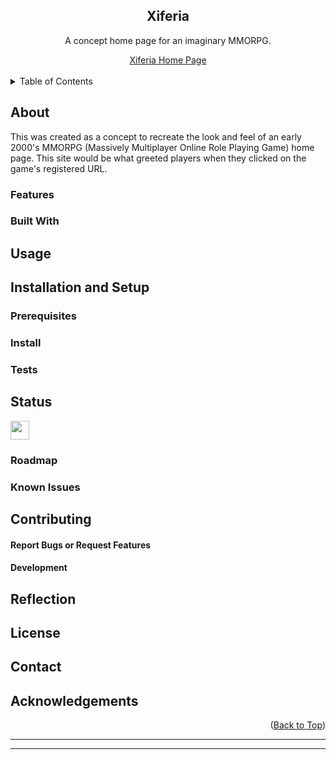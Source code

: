 <!--- Title Section --->

<a name="top-of-page"></a>

<div align="center">
	<h2>Xiferia</h2>
	<p>A concept home page for an imaginary MMORPG.</p>
	<a href="/">Xiferia Home Page</a>
</div>


<!--- Table of Contents Section --->

<br />
<details>
	<summary>Table of Contents</summary>
	<ul>
		<li>
			<a href="#about">About</a>
			<ul>
				<li><a href="#features">Features</a></li>
				<li><a href="#built-with">Built With</a></li>
			</ul>
		</li>
		<li><a href="#usage">Usage</a></li>
		<li>
			<a href="#installation-and-setup">Installation and Setup</a>
			<ul>
				<li><a href="#prerequisites">Prerequisites</a></li>
				<li><a href="#install">Install</a></li>
				<li><a href="#tests">Tests</a></li>
			</ul>
		</li>
		<li>
			<a href="#status">Status</a>
			<ul>
				<li><a href="#roadmap">Roadmap</a></li>
				<li><a href="#known-issues">Known Issues</a></li>
			</ul>
		</li>
		<li>
			<a href="#contributing">Contributing</a>
			<ul>
				<li><a href="#report-bugs-or-request-features">Report Bugs or Request Features</a></li>
				<li><a href="#development">Development</a></li>
			</ul>
		</li>
		<li><a href="#reflection">Reflection</a></li>
		<li><a href="#license">License</a></li>
		<li><a href="#contact">Contact</a></li>
		<li><a href="#acknowledgements">Acknowledgements</a></li>
	</ul>
</details>


<!--- About Section --->

## About
This was created as a concept to recreate the look and feel of an early 2000's MMORPG (Massively Multiplayer Online Role Playing Game) home page. This site would be what greeted players when they clicked on the game's registered URL.

### Features

### Built With


<!--- Usage Section --->

## Usage


<!--- Installation Section --->

## Installation and Setup

### Prerequisites

### Install

### Tests


<!--- Status Section --->

## Status
<a href="https://www.repostatus.org/#concept"><img src="https://www.repostatus.org/badges/latest/concept.svg" height="30"/></a>

### Roadmap

### Known Issues


<!--- Contribution Section --->

## Contributing

#### Report Bugs or Request Features

#### Development


<!--- Reflection Section --->

## Reflection


<!--- License Section --->

## License


<!--- Contact Section --->

## Contact


<!--- Acknowledgements Section --->

## Acknowledgements


<p align="right">(<a href="#top-of-page">Back to Top</a>)</p>

<hr>

---
